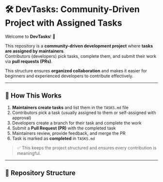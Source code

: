 # 🛠 DevTasks: Community-Driven Project with Assigned Tasks

Welcome to **DevTasks**! 🚀  

This repository is a **community-driven development project** where **tasks are assigned by maintainers**.  
Contributors (developers) pick tasks, complete them, and submit their work via **pull requests (PRs)**.  

This structure ensures **organized collaboration** and makes it easier for beginners and experienced developers to contribute effectively.

---

## 🎯 How This Works

1. **Maintainers create tasks** and list them in the `TASKS.md` file  
2. Contributors pick a task (usually assigned to them or self-assigned with approval)  
3. Developers create a branch for their task and complete the work  
4. Submit a **Pull Request (PR)** with the completed task  
5. Maintainers review, provide feedback, and merge the PR  
6. Task is marked as **completed** in `TASKS.md`

> ✅ This keeps the project structured and ensures every contribution is meaningful.

---

## 📂 Repository Structure

